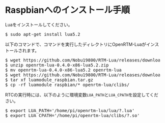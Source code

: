 # Raspbianへのインストール手順

Luaをインストールしてください。

<pre>
$ sudo apt-get install lua5.2
</pre>

以下のコマンドで、コマンドを実行したディレクトリにOpenRTM-Luaがインストールされます。

<pre>
$ wget https://github.com/Nobu19800/RTM-Lua/releases/download/v0.4.0/openrtm-lua-0.4.0-x86-lua5.2.zip
$ unzip openrtm-lua-0.4.0-x86-lua5.2.zip
$ mv openrtm-lua-0.4.0-x86-lua5.2 openrtm-lua
$ wget https://github.com/Nobu19800/RTM-Lua/releases/download/v0.3.1/luamodule_raspbian.tar.gz
$ tar xf luamodule_raspbian.tar.gz
$ cp -rf luamodule_raspbian/* openrtm-lua/clibs/
</pre>


RTCの実行時には、以下のように環境変数`LUA_PATH`と`LUA_CPATH`を設定してください。

<pre>
$ export LUA_PATH='/home/pi/openrtm-lua/lua/?.lua'
$ export LUA_CPATH='/home/pi/openrtm-lua/clibs/?.so'
</pre>
